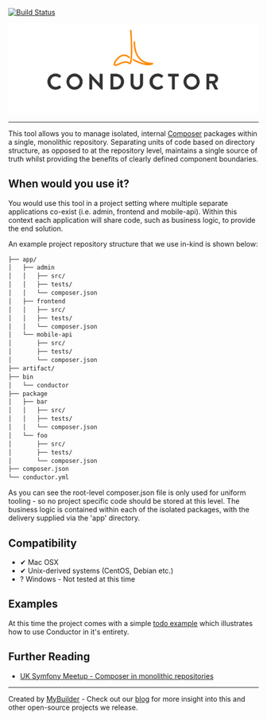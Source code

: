 [![Build Status](https://secure.travis-ci.org/mybuilder/conductor.svg?branch=master)](http://travis-ci.org/mybuilder/conductor)

![Conductor](conductor-logo.png)

---

This tool allows you to manage isolated, internal [Composer](https://getcomposer.org/) packages within a single, monolithic repository.
Separating units of code based on directory structure, as opposed to at the repository level, maintains a single source of truth whilst providing the benefits of clearly defined component boundaries.

When would you use it?
----------------------

You would use this tool in a project setting where multiple separate applications co-exist (i.e. admin, frontend and mobile-api).
Within this context each application will share code, such as business logic, to provide the end solution.

An example project repository structure that we use in-kind is shown below:

```bash
├── app/
│   ├── admin
│   │   ├── src/
│   │   ├── tests/
│   │   └── composer.json
│   ├── frontend
│   │   ├── src/
│   │   ├── tests/
│   │   └── composer.json
│   └── mobile-api
│       ├── src/
│       ├── tests/
│       └── composer.json
├── artifact/
├── bin
│   └── conductor
├── package
│   ├── bar
│   │   ├── src/
│   │   ├── tests/
│   │   └── composer.json
│   └── foo
│       ├── src/
│       ├── tests/
│       └── composer.json
├── composer.json
└── conductor.yml

```

As you can see the root-level composer.json file is only used for uniform tooling - so no project specific code should be stored at this level.
The business logic is contained within each of the isolated packages, with the delivery supplied via the 'app' directory.

Compatibility
-------------

- ✔ Mac OSX
- ✔ Unix-derived systems (CentOS, Debian etc.)
- ? Windows - Not tested at this time

Examples
--------

At this time the project comes with a simple [todo example](examples/todo/) which illustrates how to use Conductor in it's entirety.

Further Reading
---------------

- [UK Symfony Meetup - Composer in monolithic repositories](http://www.meetup.com/symfony/events/192889222/)

---

Created by [MyBuilder](http://www.mybuilder.com/) - Check out our [blog](http://tech.mybuilder.com/) for more insight into this and other open-source projects we release.
